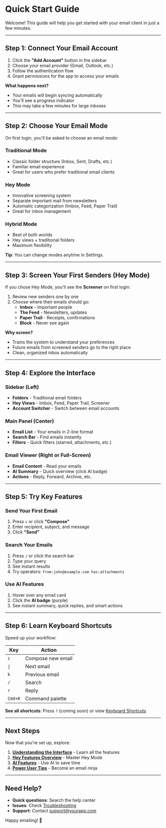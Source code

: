 # Quick Start Guide

Welcome! This guide will help you get started with your email client in just a few minutes.

---

## Step 1: Connect Your Email Account

1. Click the **"Add Account"** button in the sidebar
2. Choose your email provider (Gmail, Outlook, etc.)
3. Follow the authentication flow
4. Grant permissions for the app to access your emails

**What happens next?**
- Your emails will begin syncing automatically
- You'll see a progress indicator
- This may take a few minutes for large inboxes

---

## Step 2: Choose Your Email Mode

On first login, you'll be asked to choose an email mode:

### Traditional Mode
- Classic folder structure (Inbox, Sent, Drafts, etc.)
- Familiar email experience
- Great for users who prefer traditional email clients

### Hey Mode
- Innovative screening system
- Separate important mail from newsletters
- Automatic categorization (Imbox, Feed, Paper Trail)
- Great for inbox management

### Hybrid Mode
- Best of both worlds
- Hey views + traditional folders
- Maximum flexibility

**Tip**: You can change modes anytime in Settings.

---

## Step 3: Screen Your First Senders (Hey Mode)

If you chose Hey Mode, you'll see the **Screener** on first login:

1. Review new senders one by one
2. Choose where their emails should go:
   - **Imbox** - Important people
   - **The Feed** - Newsletters, updates
   - **Paper Trail** - Receipts, confirmations
   - **Block** - Never see again

**Why screen?**
- Trains the system to understand your preferences
- Future emails from screened senders go to the right place
- Clean, organized inbox automatically

---

## Step 4: Explore the Interface

### Sidebar (Left)
- **Folders** - Traditional email folders
- **Hey Views** - Imbox, Feed, Paper Trail, Screener
- **Account Switcher** - Switch between email accounts

### Main Panel (Center)
- **Email List** - Your emails in 2-line format
- **Search Bar** - Find emails instantly
- **Filters** - Quick filters (starred, attachments, etc.)

### Email Viewer (Right or Full-Screen)
- **Email Content** - Read your emails
- **AI Summary** - Quick overview (click AI badge)
- **Actions** - Reply, Forward, Archive, etc.

---

## Step 5: Try Key Features

### Send Your First Email
1. Press `c` or click **"Compose"**
2. Enter recipient, subject, and message
3. Click **"Send"**

### Search Your Emails
1. Press `/` or click the search bar
2. Type your query
3. See instant results
4. Try operators: `from:john@example.com has:attachments`

### Use AI Features
1. Hover over any email card
2. Click the **AI badge** (purple)
3. See instant summary, quick replies, and smart actions

---

## Step 6: Learn Keyboard Shortcuts

Speed up your workflow:

| Key | Action |
|-----|--------|
| `c` | Compose new email |
| `j` | Next email |
| `k` | Previous email |
| `/` | Search |
| `r` | Reply |
| `Cmd+K` | Command palette |

**See all shortcuts**: Press `?` (coming soon) or view [Keyboard Shortcuts](../advanced/keyboard-shortcuts.md)

---

## Next Steps

Now that you're set up, explore:

1. **[Understanding the Interface](./interface.md)** - Learn all the features
2. **[Hey Features Overview](../hey-features/overview.md)** - Master Hey Mode
3. **[AI Features](../ai-features/summaries.md)** - Use AI to save time
4. **[Power User Tips](../tips/power-user.md)** - Become an email ninja

---

## Need Help?

- **Quick questions**: Search the help center
- **Issues**: Check [Troubleshooting](../troubleshooting/common-issues.md)
- **Support**: Contact support@yourapp.com

Happy emailing! 📧

